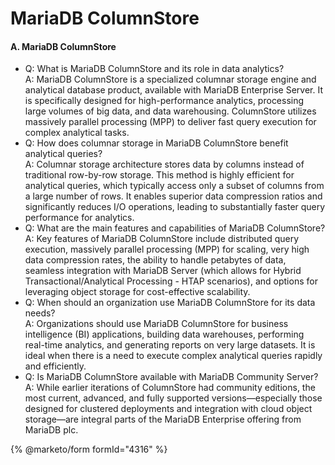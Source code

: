 # MariaDB ColumnStore

#### A. MariaDB ColumnStore

* Q: What is MariaDB ColumnStore and its role in data analytics?\
  A: MariaDB ColumnStore is a specialized columnar storage engine and analytical database product, available with MariaDB Enterprise Server. It is specifically designed for high-performance analytics, processing large volumes of big data, and data warehousing. ColumnStore utilizes massively parallel processing (MPP) to deliver fast query execution for complex analytical tasks.
* Q: How does columnar storage in MariaDB ColumnStore benefit analytical queries?\
  A: Columnar storage architecture stores data by columns instead of traditional row-by-row storage. This method is highly efficient for analytical queries, which typically access only a subset of columns from a large number of rows. It enables superior data compression ratios and significantly reduces I/O operations, leading to substantially faster query performance for analytics.
* Q: What are the main features and capabilities of MariaDB ColumnStore?\
  A: Key features of MariaDB ColumnStore include distributed query execution, massively parallel processing (MPP) for scaling, very high data compression rates, the ability to handle petabytes of data, seamless integration with MariaDB Server (which allows for Hybrid Transactional/Analytical Processing - HTAP scenarios), and options for leveraging object storage for cost-effective scalability.
* Q: When should an organization use MariaDB ColumnStore for its data needs?\
  A: Organizations should use MariaDB ColumnStore for business intelligence (BI) applications, building data warehouses, performing real-time analytics, and generating reports on very large datasets. It is ideal when there is a need to execute complex analytical queries rapidly and efficiently.
* Q: Is MariaDB ColumnStore available with MariaDB Community Server?\
  A: While earlier iterations of ColumnStore had community editions, the most current, advanced, and fully supported versions—especially those designed for clustered deployments and integration with cloud object storage—are integral parts of the MariaDB Enterprise offering from MariaDB plc.

{% @marketo/form formId="4316" %}
